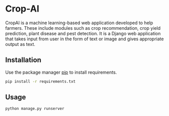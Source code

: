 # Crop-AI
CropAI is a machine learning-based web application developed to help farmers. These include modules such as crop recommendation, crop yield prediction, plant disease and pest detection. It is a Django web application that takes input from user in the form of text or image and gives appropriate output as text.

## Installation

Use the package manager [pip](https://pip.pypa.io/en/stable/) to install requirements.

```bash
pip install -r requirements.txt
```

## Usage

```bash
python manage.py runserver
```

